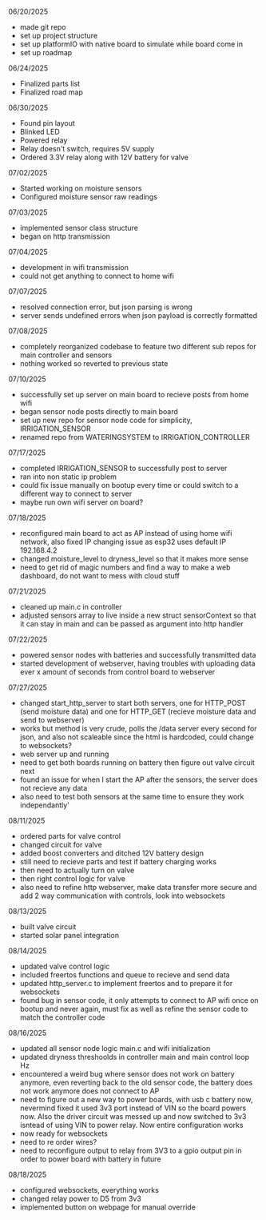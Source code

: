 06/20/2025
- made git repo
- set up project structure
- set up platformIO with native board to simulate while board come in
- set up roadmap

06/24/2025
- Finalized parts list
- Finalized road map

06/30/2025
- Found pin layout
- Blinked LED
- Powered relay
- Relay doesn't switch, requires 5V supply
- Ordered 3.3V relay along with 12V battery for valve

07/02/2025
- Started working on moisture sensors
- Configured moisture sensor raw readings

07/03/2025
- implemented sensor class structure
- began on http transmission

07/04/2025
- development in wifi transmission
- could not get anything to connect to home wifi

07/07/2025
- resolved connection error, but json parsing is wrong
- server sends undefined errors when json payload is correctly formatted

07/08/2025
- completely reorganized codebase to feature two different sub repos for main controller and sensors
- nothing worked so reverted to previous state

07/10/2025
- successfully set up server on main board to recieve posts from home wifi
- began sensor node posts directly to main board
- set up new repo for sensor node code for simplicity, IRRIGATION_SENSOR
- renamed repo from WATERINGSYSTEM to IRRIGATION_CONTROLLER 

07/17/2025
- completed IRRIGATION_SENSOR to successfully post to server
- ran into non static ip problem
- could fix issue manually on bootup every time or could switch to a different way to connect to server
- maybe run own wifi server on board?

07/18/2025
- reconfigured main board to act as AP instead of using home wifi network, also fixed IP changing issue as esp32 uses default IP 192.168.4.2
- changed moisture_level to dryness_level so that it makes more sense
- need to get rid of magic numbers and find a way to make a web dashboard, do not want to mess with cloud stuff

07/21/2025
- cleaned up main.c in controller
- adjusted sensors array to live inside a new struct sensorContext so that it can stay in main and can be passed as argument into http handler

07/22/2025
- powered sensor nodes with batteries and successfully transmitted data
- started development of webserver, having troubles with uploading data ever x amount of seconds from control board to webserver

07/27/2025
- changed start_http_server to start both servers, one for HTTP_POST (send moisture data) and one for HTTP_GET (recieve moisture data and send to webserver)
- works but method is very crude, polls the /data server every second for json, and also not scaleable since the html is hardcoded, could change to websockets?
- web server up and running
- need to get both boards running on battery then figure out valve circuit next
- found an issue for when I start the AP after the sensors, the server does not recieve any data
- also need to test both sensors at the same time to ensure they work independantly'

08/11/2025
- ordered parts for valve control
- changed circuit for valve
- added boost converters and ditched 12V battery design
- still need to recieve parts and test if battery charging works
- then need to actually turn on valve
- then right control logic for valve
- also need to refine http webserver, make data transfer more secure and add 2 way communication with controls, look into websockets

08/13/2025
- built valve circuit
- started solar panel integration

08/14/2025
- updated valve control logic
- included freertos functions and queue to recieve and send data
- updated http_server.c to implement freertos and to prepare it for websockets
- found bug in sensor code, it only attempts to connect to AP wifi once on bootup and never again, must fix as well as refine the sensor code to match the controller code

08/16/2025
- updated all sensor node logic main.c and wifi initialization
- updated dryness threshoolds in controller main and main control loop Hz
- encountered a weird bug where sensor does not work on battery anymore, even reverting back to the old sensor code, the battery does not work anymore does not connect to AP
- need to figure out a new way to power boards, with usb c battery now, nevermind fixed it used 3v3 port instead of VIN so the board powers now. Also the driver circuit was messed up and now switched to 3v3 isntead of using VIN to power relay. Now entire configuration works
- now ready for websockets
- need to re order wires?
- need to reconfigure output to relay from 3V3 to a gpio output pin in order to power board with battery in future

08/18/2025
- configured websockets, everything works
- changed relay power to D5 from 3v3
- implemented button on webpage for manual override
